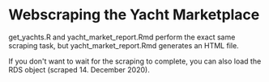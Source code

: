 # Webscraping the Yacht Marketplace

get_yachts.R and yacht_market_report.Rmd perform the exact same scraping task, but yacht_market_report.Rmd generates an HTML file.

If you don't want to wait for the scraping to complete, you can also load the RDS object (scraped 14. December 2020).
